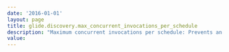 ```yaml
---
date: '2016-01-01'
layout: page
title: glide.discovery.max_concurrent_invocations_per_schedule
description: "Maximum concurrent invocations per schedule: Prevents an unbounded number of invocations from inundating the system when a schedule takes longer than the time between invocations. The value is an integer defining the maximum number of automated invocations of the same schedule that may proceed at one time. If the limit has been reached subsequent scheduled invocations will be cancelled. The default value is 3. A value of 0 or any negative number will disable this restriction."
value:  
---
```

